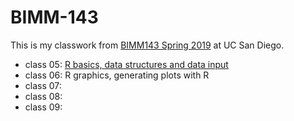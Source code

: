 # BIMM-143

This is my classwork from [BIMM143 Spring 2019](https://bioboot.github.io/bimm143_S19/) at UC San Diego.

- class 05: [R basics, data structures and data input](https://github.com/jmpark1400/bimm143/blob/master/class06/Class06.md)
- class 06: R graphics, generating plots with R
- class 07: 
- class 08:
- class 09:
